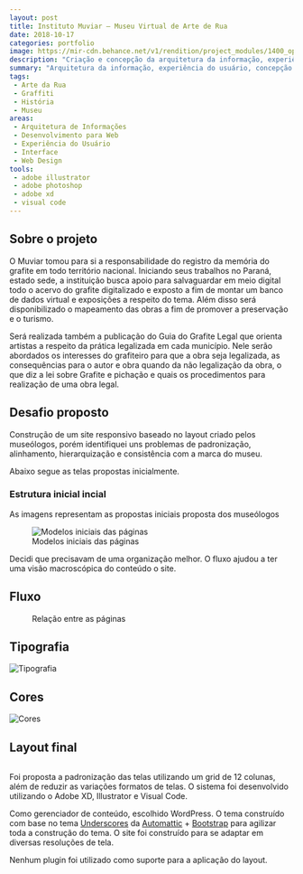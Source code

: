 ```yaml
---
layout: post
title: Instituto Muviar – Museu Virtual de Arte de Rua
date: 2018-10-17
categories: portfolio
image: https://mir-cdn.behance.net/v1/rendition/project_modules/1400_opt_1/f43e4871406589.5e4c41f787b67.jpg
description: "Criação e concepção da arquitetura da informação, experiência do usuário, de interface e codificação em WordPress para o site Instituto Muviar"
summary: "Arquitetura da informação, experiência do usuário, concepção de interface e integração com Wordpress"
tags:
 - Arte da Rua
 - Graffiti
 - História
 - Museu
areas:
 - Arquitetura de Informações
 - Desenvolvimento para Web
 - Experiência do Usuário
 - Interface
 - Web Design
tools:
 - adobe illustrator
 - adobe photoshop
 - adobe xd
 - visual code
---
```

## Sobre o projeto

O Muviar tomou para si a responsabilidade do registro da memória do grafite em todo território nacional. Iniciando seus trabalhos no Paraná, estado sede, a instituição busca apoio para salvaguardar em meio digital todo o acervo do grafite digitalizado e exposto a fim de montar um banco de dados virtual e exposições a respeito do tema. Além disso será disponibilizado o mapeamento das obras a fim de promover a preservação e o turismo.

Será realizada também a publicação do Guia do Grafite Legal que orienta artistas a respeito da prática legalizada em cada município. Nele serão abordados os interesses do grafiteiro para que a obra seja legalizada, as consequências para o autor e obra quando da não legalização da obra, o que diz a lei sobre Grafite e pichação e quais os procedimentos para realização de uma obra legal.

## Desafio proposto

Construção de um site responsivo baseado no layout criado pelos museólogos, porém identifiquei uns problemas de padronização, alinhamento, hierarquização e consistência com a marca do museu.

Abaixo segue as telas propostas inicialmente.

### Estrutura inicial incial

As imagens representam as propostas iniciais proposta dos museólogos

<figure><img src="https://mir-s3-cdn-cf.behance.net/project_modules/fs/b360af71406589.5e4d342ab29b0.jpg" alt="Modelos iniciais das páginas"><figcaption>Modelos iniciais das páginas</figcaption></figure>

Decidi que precisavam de uma organização melhor. O fluxo ajudou a ter uma visão macroscópica do conteúdo o site.

## Fluxo

<figure><img src="https://mir-s3-cdn-cf.behance.net/project_modules/max_1200/067c2071406589.5e4d342ab2287.png" alt=""><figcaption>Relação entre as páginas</figcaption></figure>

## Tipografia

![Tipografia](https://mir-s3-cdn-cf.behance.net/project_modules/fs/a264fe71406589.5e4d342ab1b62.jpg)

## Cores

![Cores](https://mir-s3-cdn-cf.behance.net/project_modules/disp/4e776571406589.5e4d342ab155d.jpg)

## Layout final

<figure><img src="https://mir-s3-cdn-cf.behance.net/project_modules/fs/5f622d71406589.5e4d342ab0ee6.jpg" alt=""></figure>

Foi proposta a padronização das telas utilizando um grid de 12 colunas, além de reduzir as variações formatos de telas. O sistema foi desenvolvido utilizando o Adobe XD, Illustrator e Visual Code.

Como gerenciador de conteúdo, escolhido WordPress. O tema construído com base no tema [Underscores](http://underscores.me/) da [Automattic](http://automattic.com/) + [Bootstrap](https://getbootstrap.com/) para agilizar toda a construção do tema. O site foi construído para se adaptar em diversas resoluções de tela.

Nenhum plugin foi utilizado como suporte para a aplicação do layout.